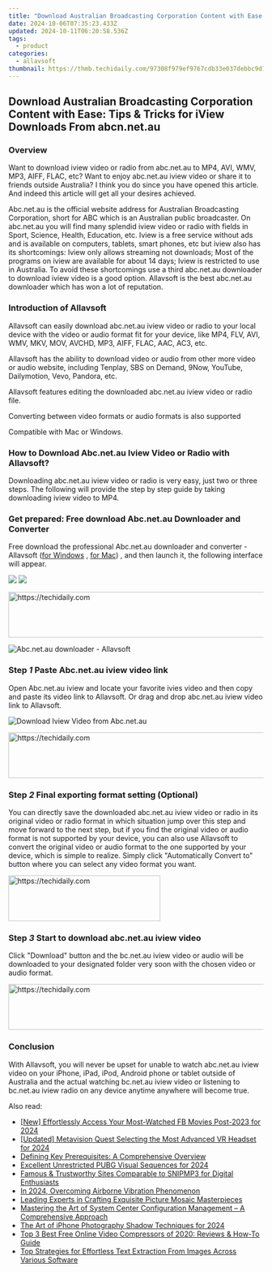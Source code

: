 ```yaml
---
title: "Download Australian Broadcasting Corporation Content with Ease: Tips & Tricks for iView Downloads From abcn.net.au"
date: 2024-10-06T07:35:23.433Z
updated: 2024-10-11T06:20:58.536Z
tags:
  - product
categories:
  - allavsoft
thumbnail: https://thmb.techidaily.com/97308f979ef9767cdb33e037debbc9d1c528c201fc8946139de7109bd3d44499.jpg
---
```


## Download Australian Broadcasting Corporation Content with Ease: Tips & Tricks for iView Downloads From abcn.net.au

### Overview

Want to download iview video or radio from abc.net.au to MP4, AVI, WMV, MP3, AIFF, FLAC, etc? Want to enjoy abc.net.au iview video or share it to friends outside Australia? I think you do since you have opened this article. And indeed this article will get all your desires achieved.

Abc.net.au is the official website address for Australian Broadcasting Corporation, short for ABC which is an Australian public broadcaster. On abc.net.au you will find many splendid iview video or radio with fields in Sport, Science, Health, Education, etc. Iview is a free service without ads and is available on computers, tablets, smart phones, etc but iview also has its shortcomings: Iview only allows streaming not downloads; Most of the programs on iview are available for about 14 days; Iview is restricted to use in Australia. To avoid these shortcomings use a third abc.net.au downloader to download iview video is a good option. Allavsoft is the best abc.net.au downloader which has won a lot of reputation.

### Introduction of Allavsoft

Allavsoft can easily download abc.net.au iview video or radio to your local device with the video or audio format fit for your device, like MP4, FLV, AVI, WMV, MKV, MOV, AVCHD, MP3, AIFF, FLAC, AAC, AC3, etc.

Allavsoft has the ability to download video or audio from other more video or audio website, including Tenplay, SBS on Demand, 9Now, YouTube, Dailymotion, Vevo, Pandora, etc.

Allavsoft features editing the downloaded abc.net.au iview video or radio file.

Converting between video formats or audio formats is also supported

Compatible with Mac or Windows.

### How to Download Abc.net.au Iview Video or Radio with Allavsoft?

Downloading abc.net.au iview video or radio is very easy, just two or three steps. The following will provide the step by step guide by taking downloading iview video to MP4.

### Get prepared: Free download Abc.net.au Downloader and Converter

Free download the professional Abc.net.au downloader and converter - Allavsoft ([for Windows](https://tools.techidaily.com/allavsoft/products/) , [for Mac](https://tools.techidaily.com/allavsoft/products/)) , and then launch it, the following interface will appear.

[![](https://www.allavsoft.com/how-to/../images/how-to/free-download-win.jpg)](https://tools.techidaily.com/allavsoft/products/) [![](https://www.allavsoft.com/how-to/../images/how-to/free-download-mac.jpg)](https://tools.techidaily.com/allavsoft/products/)

<!-- affiliate ads begin -->
<a href="https://appsumo.8odi.net/c/5597632/2118312/7443" target="_top" id="2118312">
  <img src="//a.impactradius-go.com/display-ad/7443-2118312" border="0" alt="https://techidaily.com" width="728" height="90"/>
</a>
<img height="0" width="0" src="https://appsumo.8odi.net/i/5597632/2118312/7443" style="position:absolute;visibility:hidden;" border="0" />
<!-- affiliate ads end -->

![Abc.net.au downloader - Allavsoft](https://www.allavsoft.com/how-to/../images/how-to/allavsoft-converter/screen-shot-600.jpg)

### Step _1_ Paste Abc.net.au iview video link

Open Abc.net.au iview and locate your favorite ivies video and then copy and paste its video link to Allavsoft. Or drag and drop abc.net.au iview video link to Allavsoft.

![Download Iview Video from Abc.net.au](https://www.allavsoft.com/how-to/../images/how-to/abc-iview-downloader/download-video-from-abc-iview.jpg)

<!-- affiliate ads begin -->
<a href="https://ephamedtechinc.pxf.io/c/5597632/2145009/26400" target="_top" id="2145009">
  <img src="//a.impactradius-go.com/display-ad/26400-2145009" border="0" alt="https://techidaily.com" width="728" height="90"/>
</a>
<img height="0" width="0" src="https://ephamedtechinc.pxf.io/i/5597632/2145009/26400" style="position:absolute;visibility:hidden;" border="0" />
<!-- affiliate ads end -->

### Step _2_ Final exporting format setting (Optional)

You can directly save the downloaded abc.net.au iview video or radio in its original video or radio format in which situation jump over this step and move forward to the next step, but if you find the original video or audio format is not supported by your device, you can also use Allavsoft to convert the original video or audio format to the one supported by your device, which is simple to realize. Simply click "Automatically Convert to" button where you can select any video format you want.

<!-- affiliate ads begin -->
<a href="https://aligracehair.sjv.io/c/5597632/1948949/19272" target="_top" id="1948949">
  <img src="//a.impactradius-go.com/display-ad/19272-1948949" border="0" alt="https://techidaily.com" width="300" height="90"/>
</a>
<img height="0" width="0" src="https://aligracehair.sjv.io/i/5597632/1948949/19272" style="position:absolute;visibility:hidden;" border="0" />
<!-- affiliate ads end -->

### Step _3_ Start to download abc.net.au iview video

Click "Download" button and the bc.net.au iview video or audio will be downloaded to your designated folder very soon with the chosen video or audio format.

<!-- affiliate ads begin -->
<a href="https://appsumo.8odi.net/c/5597632/2130873/7443" target="_top" id="2130873">
  <img src="//a.impactradius-go.com/display-ad/7443-2130873" border="0" alt="https://techidaily.com" width="600" height="90"/>
</a>
<img height="0" width="0" src="https://appsumo.8odi.net/i/5597632/2130873/7443" style="position:absolute;visibility:hidden;" border="0" />
<!-- affiliate ads end -->

### Conclusion

With Allavsoft, you will never be upset for unable to watch abc.net.au iview video on your iPhone, iPad, iPod, Android phone or tablet outside of Australia and the actual watching bc.net.au iview video or listening to bc.net.au iview radio on any device anytime anywhere will become true.

<ins class="adsbygoogle"
     style="display:block"
     data-ad-format="autorelaxed"
     data-ad-client="ca-pub-7571918770474297"
     data-ad-slot="1223367746"></ins>

<ins class="adsbygoogle"
     style="display:block"
     data-ad-client="ca-pub-7571918770474297"
     data-ad-slot="8358498916"
     data-ad-format="auto"
     data-full-width-responsive="true"></ins>

<span class="atpl-alsoreadstyle">Also read:</span>
<div><ul>
<li><a href="https://facebook-video-content.techidaily.com/new-effortlessly-access-your-most-watched-fb-movies-post-2023-for-2024/"><u>[New] Effortlessly Access Your Most-Watched FB Movies Post-2023 for 2024</u></a></li>
<li><a href="https://fox-access.techidaily.com/updated-metavision-quest-selecting-the-most-advanced-vr-headset-for-2024/"><u>[Updated] Metavision Quest Selecting the Most Advanced VR Headset for 2024</u></a></li>
<li><a href="https://fox-sure.techidaily.com/defining-key-prerequisites-a-comprehensive-overview/"><u>Defining Key Prerequisites: A Comprehensive Overview</u></a></li>
<li><a href="https://some-techniques.techidaily.com/excellent-unrestricted-pubg-visual-sequences-for-2024/"><u>Excellent Unrestricted PUBG Visual Sequences for 2024</u></a></li>
<li><a href="https://fox-sure.techidaily.com/famous-and-trustworthy-sites-comparable-to-snipmp3-for-digital-enthusiasts/"><u>Famous & Trustworthy Sites Comparable to SNIPMP3 for Digital Enthusiasts</u></a></li>
<li><a href="https://extra-approaches.techidaily.com/in-2024-overcoming-airborne-vibration-phenomenon/"><u>In 2024, Overcoming Airborne Vibration Phenomenon</u></a></li>
<li><a href="https://fox-sure.techidaily.com/leading-experts-in-crafting-exquisite-picture-mosaic-masterpieces/"><u>Leading Experts in Crafting Exquisite Picture Mosaic Masterpieces</u></a></li>
<li><a href="https://fox-sure.techidaily.com/mastering-the-art-of-system-center-configuration-management-a-comprehensive-approach/"><u>Mastering the Art of System Center Configuration Management – A Comprehensive Approach</u></a></li>
<li><a href="https://some-tips.techidaily.com/the-art-of-iphone-photography-shadow-techniques-for-2024/"><u>The Art of iPhone Photography Shadow Techniques for 2024</u></a></li>
<li><a href="https://some-knowledge.techidaily.com/top-3-best-free-online-video-compressors-of-2020-reviews-and-how-to-guide/"><u>Top 3 Best Free Online Video Compressors of 2020: Reviews & How-To Guide</u></a></li>
<li><a href="https://fox-sure.techidaily.com/top-strategies-for-effortless-text-extraction-from-images-across-various-software/"><u>Top Strategies for Effortless Text Extraction From Images Across Various Software</u></a></li>
</ul></div>

